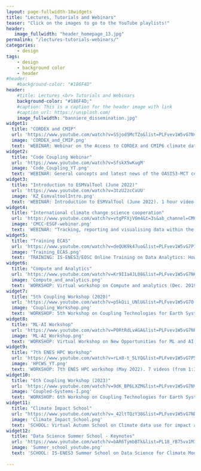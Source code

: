 ```yaml
---
layout: page-fullwidth-18widgets
title: "Lectures, Tutorials and Webinars"
teaser: "Click on the images to go to the YouTube playlists!"
header:
   image_fullwidth: "header_homepage_13.jpg"
permalink: "/lectures-tutorials-webinars/"
categories:
    - design
tags:
    - design
    - background color
    - header
#header:
    #background-color: "#186F4D"
header:
    #title: Lectures <br> Tutorials and Webinars
    background-color: "#186F4D;"
    #caption: This is a caption for the header image with link
    #caption_url: https://unsplash.com/
    image_fullwidth: "banniere_dissemination.jpg"
widget1:
  title: "CORDEX and CMIP"
  url: 'https://www.youtube.com/watch?v=SSjod5McTZo&list=PLFvev1W5vG7Nv-wzntcCp46XbqJKWaqRB'
  image: 'CORDEX_and_CMIP.png'
  text: 'WEBINAR: Webinar on the Access to CORDEX and CMIP6 climate data (June 2020). 4 talks (from 10 to 40 min).'
widget2:
  title: "Code Coupling Webinar"
  url: 'https://www.youtube.com/watch?v=SfskX5wKugM'
  image: 'Code_Coupling_YT.png'
  text: 'WEBINAR: General concepts and latest news of the OASIS3-MCT coupler (May 2022). 1 hour video.'
widget3:
  title: "Introduction to ESMValTool (June 2022)"
  url: 'https://www.youtube.com/watch?v=3tzU2zcCxUU'
  image: 'KZ_EsmvaltoolIntro.png'
  text: 'WEBINAR: Introduction to ESMValTool (June 2022). 1 hour video.'
widget4:
  title: "International climate change science cooperation"
  url: 'https://www.youtube.com/watch?v=vtgPFXjV6m4&t=3s&ab_channel=CMCCChannel'
  image: 'CMCC-ESGF-webinar.png'
  text: 'WEBINAR: "Tracking, reporting and visualising data within the Earth System Grid Federation", given by CMCC (November 2022). 1 hour video.'
widget5:
  title: "Training ECAS"
  url: 'https://www.youtube.com/watch?v=deQUK9k47uo&list=PLFvev1W5vG7P1VGITP3ys1GpXnhL--jIc'
  image: 'Training_ECAS.png'
  text: 'TRAINING: IS-ENES3/EOSC Online Training on Data Analytics: How to skip high-volume data transfer and access free computing resources for your CMIP analyses (March 2021). 6 talks (from 15 min to 1h).'
widget6:
  title: "Compute and Analytics"
  url: 'https://www.youtube.com/watch?v=Kr9IIa4JL08&list=PLFvev1W5vG7N69d4mD0Aa6FgNiuisQDcl'
  image: 'Compute_and_analytics.png'
  text: 'WORKSHOP: Virtual workshop on Compute and analytics (Dec. 2019). 11 talks (from 15 to 40 min).'
widget7:
  title: "5th Coupling Workshop (2020)"
  url: 'https://www.youtube.com/watch?v=p5kQii_UNlU&list=PLFvev1W5vG7O-h0H1AYrXHtkPQ3zAOZjt'
  image: 'Coupling_Workshop.png'
  text: 'WORKSHOP: 5th Workshop on Coupling Technologies for Earth System Models (Sept 2020). 35 talks of 15 min.'
widget8:
  title: "ML-AI Workshop"
  url: 'https://www.youtube.com/watch?v=P0RtRdLvAGA&list=PLFvev1W5vG7NP2xSRRorQabHWKKwJqw54'
  image: 'ML-AI_Workshop.png'
  text: 'WORKSHOP: Virtual Workshop on New Opportunities for ML and AI in Weather and Climate Modelling (March 2021). 20 talks (from 16 to 30 min).'
widget9:
  title: "7th ENES HPC Workshop"
  url: 'https://www.youtube.com/watch?v=rLx8-t_5LYQ&list=PLFvev1W5vG7P56bYBrfQTaSYEPeijjolJ'
  image: 'HPCWS_YT.png'
  text: 'WORKSHOP: 7th ENES HPC workshop (May 2022). 7 videos (from 1:15 to 4 hours).'
widget10:
  title: "6th Coupling Workshop (2023)"
  url: 'https://www.youtube.com/watch?v=9dK_BP6LXZM&list=PLFvev1W5vG7NVX4AMbERCgMfEe--wTUMN&ab_channel=IS-ENES3H2020'
  image: 'Coupled-Systems-I.png'
  text: 'WORKSHOP: 6th Workshop on Coupling Technologies for Earth System Models, Toulouse, (January 2023). 5 videos (from 1:15 to 2:20).'
widget11:
  title: "Climate Impact School"
  url: "https://www.youtube.com/watch?v=_42ltTQzY30&list=PLFvev1W5vG7NDEZhxObXDd1Bc5rnBpYrk"
  image: 'Climate_Impact_School.png'
  text: 'SCHOOL: Virtual Autumn School on Climate data use for impact assessments (Nov-Dec 2020). 11 talks (from 3à min to 1 hour).'
widget12:
  title: "Data Science Summer School - Keynotes"
  url: 'https://www.youtube.com/watch?v=bAR6TymbBTk&list=PL18_rB75vx1M3TMTnR8dkfLHYAa7447pF&index=1'
  image: 'Summer_school_youtube.png'
  text: 'SCHOOL: IS-ENES3 Summer School on Data Science for Climate Modelling (Sept. 2022, Athens) - Keynotes. 4 talks (from 0:45 to 1:30)'
  
---
```


